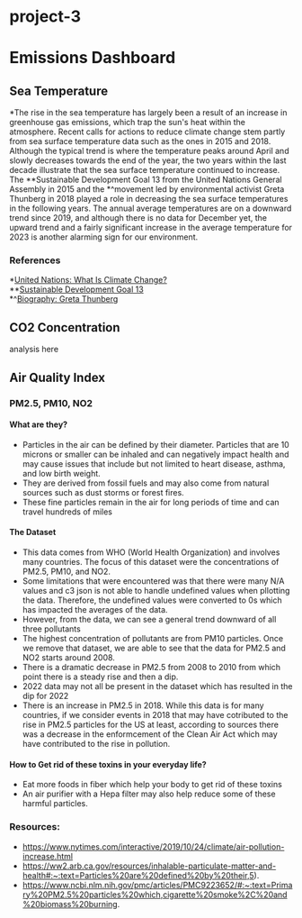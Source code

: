 # project-3

# Emissions Dashboard

## Sea Temperature

*The rise in the sea temperature has largely been a result of an increase in greenhouse gas emissions, which trap the sun's heat within the atmosphere. Recent calls for actions to reduce climate change stem partly from sea surface temperature data such as the ones in 2015 and 2018. Although the typical trend is where the temperature peaks around April and slowly decreases towards the end of the year, the two years within the last decade illustrate that the sea surface temperature continued to increase. The **Sustainable Development Goal 13 from the United Nations General Assembly in 2015 and the *^movement led by environmental activist Greta Thunberg in 2018 played a role in decreasing the sea surface temperatures in the following years. The annual average temperatures are on a downward trend since 2019, and although there is no data for December yet, the upward trend and a fairly significant increase in the average temperature for 2023 is another alarming sign for our environment.

### References

*[United Nations: What Is Climate Change?](https://www.un.org/en/climatechange/what-is-climate-change)  
**[Sustainable Development Goal 13](https://www.un.org/sustainabledevelopment/climate-action/)  
*^[Biography: Greta Thunberg](https://www.britannica.com/biography/Greta-Thunberg)

## CO2 Concentration

analysis here

## Air Quality Index

### PM2.5, PM10, NO2
#### What are they?
- Particles in the air can be defined by their diameter. Particles that are 10 microns or smaller can be inhaled and can negatively impact health and may cause issues that include but not limited to heart disease, asthma, and low birth weight.
- They are derived from fossil fuels and may also come from natural sources such as dust storms or forest fires.
- These fine particles remain in the air for long periods of time and can travel hundreds of miles

#### The Dataset
- This data comes from WHO (World Health Organization) and involves many countries. The focus of this dataset were the concentrations of PM2.5, PM10, and NO2.
- Some limitations that were encountered was that there were many N/A values and c3 json is not able to handle undefined values when pllotting the data. Therefore, the undefined values were converted to 0s which has impacted the averages of the data.
- However, from the data, we can see a general trend downward of all three pollutants
- The highest concentration of pollutants are from PM10 particles. Once we remove that dataset, we are able to see that the data for PM2.5 and NO2 starts around 2008.
- There is a dramatic decrease in PM2.5 from 2008 to 2010 from which point there is a steady rise and then a dip.
- 2022 data may not all be present in the dataset which has resulted in the dip for 2022
- There is an increase in PM2.5 in 2018. While this data is for many countries, if we consider events in 2018 that may have cotributed to the rise in PM2.5 particles for the US at least, according to sources there was a decrease in the enformcement of the Clean Air Act which may have contributed to the rise in pollution. 

#### How to Get rid of these toxins in your everyday life?
- Eat more foods in fiber which help your body to get rid of these toxins
- An air purifier with a Hepa filter may also help reduce some of these harmful particles. 

### Resources:
- https://www.nytimes.com/interactive/2019/10/24/climate/air-pollution-increase.html
- https://ww2.arb.ca.gov/resources/inhalable-particulate-matter-and-health#:~:text=Particles%20are%20defined%20by%20their,5).
- https://www.ncbi.nlm.nih.gov/pmc/articles/PMC9223652/#:~:text=Primary%20PM2.5%20particles%20which,cigarette%20smoke%2C%20and%20biomass%20burning.
